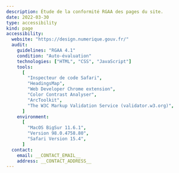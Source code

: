 ```yaml
---
description: Étude de la conformité RGAA des pages du site.
date: 2022-03-30
type: accessibility
kind: page
accessibility:
  website: "https://design.numerique.gouv.fr/"
  audit:
    guidelines: "RGAA 4.1"
    condition: "Auto-évaluation"
    technologies: ["HTML", "CSS", "JavaScript"]
    tools:
      [
        "Inspecteur de code Safari",
        "HeadingsMap",
        "Web Developer Chrome extension",
        "Color Contrast Analyser",
        "ArcToolkit",
        "The W3C Markup Validation Service (validator.w3.org)",
      ]
    environment:
      [
        "MacOS BigSur 11.6.1",
        "Version 98.0.4758.80",
        "Safari Version 15.4",
      ]
  contact:
    email: __CONTACT_EMAIL__
    address: __CONTACT_ADDRESS__
---
```

